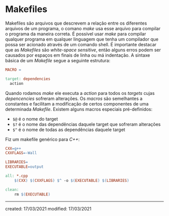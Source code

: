 # Makefiles
Makefiles são arquivos que descrevem a relação entre os diferentes arquivos de um programa, o comano *make* usa esse arquivo para compilar o programa da maneira correta. É possível usar *make* para compilar qualquer programa em qualquer linguagem que tenha um compilador que possa ser acionado através de um comando shell.
É importante destacar que as *Makefiles* são *white-space sensitive*, então alguns erros podem ser causados por espaços em finais de linha ou má indentação.
A sintaxe básica de um *Makefile* segue a seguinte estrutura:

```Makefile
MACRO = 

target: dependencies
  action
```

Quando rodamos *make* ele executa a *action* para todos os *targets* cujas *depencencies* sofreram alterações. Os *macros* são semelhantes a constantes e facilitam a modificação de certos componentes de uma determinada *Makefile*.
Existem alguns macros especiais pré-definidos:
- `$@` é o nome do target
- `$?` é o nome das dependências daquele target que sofreram alterações
- `$^` é o nome de todas as dependências daquele target

Fiz um makefile genérico para *C++*:

```Makefile
CXX=g++
CXXFLAGS=-Wall

LIBRARIES=
EXECUTABLE=output

all: *.cpp
	$(CXX) $(CXXFLAGS) $^ -o $(EXECUTABLE) $(LIBRARIES)

clean:
	rm $(EXECUTABLE)
```

---

created: 17/03/2021
modified: 17/03/2021